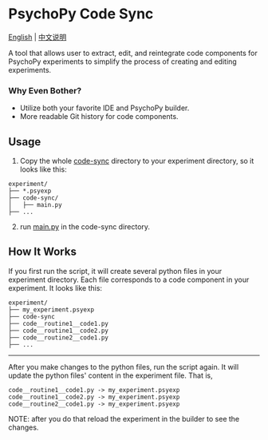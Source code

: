 # PsychoPy Code Sync

[English](README.md) | [中文说明](locale/README_zh.md)

A tool that allows user to extract, edit, and reintegrate code components for PsychoPy experiments to simplify the process of creating and editing experiments.

### Why Even Bother?

- Utilize both your favorite IDE and PsychoPy builder. 
- More readable Git history for code components.

## Usage

1. Copy the whole [code-sync](code-sync) directory to your experiment directory, so it looks like this:

```
experiment/
├── *.psyexp
├── code-sync/
│   ├── main.py
├── ...
```

2. run [main.py](code-sync/main.py) in the code-sync directory.

## How It Works

If you first run the script, it will create several python files in your experiment directory. Each file corresponds to a code component in your experiment. It looks like this:

```
experiment/
├── my_experiment.psyexp
├── code-sync
├── code__routine1__code1.py
├── code__routine1__code2.py
├── code__routine2__code1.py
├── ...
```

---

After you make changes to the python files, run the script again. It will update the python files' content in the experiment file. That is,

```
code__routine1__code1.py -> my_experiment.psyexp
code__routine1__code2.py -> my_experiment.psyexp
code__routine2__code1.py -> my_experiment.psyexp
```

NOTE: after you do that reload the experiment in the builder to see the changes.